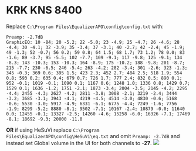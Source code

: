 # KRK KNS 8400
Replace `C:\Program Files\EqualizerAPO\config\config.txt` with:
```
Preamp: -2.7dB
GraphicEQ: 10 -84; 20 -5.2; 22 -5.0; 23 -4.9; 25 -4.7; 26 -4.6; 28 -4.4; 30 -4.1; 32 -3.9; 35 -3.4; 37 -3.1; 40 -2.7; 42 -2.4; 45 -1.9; 49 -1.3; 52 -0.7; 56 0.2; 59 0.8; 64 1.5; 68 1.7; 73 1.2; 78 0.0; 83 -1.6; 89 -3.7; 95 -5.5; 102 -7.7; 109 -9.1; 117 -9.8; 125 -9.1; 134 -8.3; 143 -10.3; 153 -10.3; 164 -8.9; 175 -10.2; 188 -9.8; 201 -8.7; 215 -7.7; 230 -6.5; 246 -5.4; 263 -4.2; 282 -3.4; 301 -2.6; 323 -1.3; 345 -0.3; 369 0.6; 395 1.5; 423 2.3; 452 2.7; 484 2.5; 518 1.9; 554 0.8; 593 0.2; 635 0.4; 679 0.7; 726 1.7; 777 2.4; 832 0.5; 890 0.1; 952 -0.1; 1019 -0.1; 1090 0.1; 1167 0.6; 1248 1.0; 1336 0.8; 1429 0.7; 1529 0.1; 1636 -1.2; 1751 -2.1; 1873 -3.4; 2004 -3.5; 2145 -4.2; 2295 -4.4; 2455 -4.3; 2627 -4.2; 2811 -3.8; 3008 -2.1; 3219 -2.4; 3444 -3.2; 3685 -3.1; 3943 -4.1; 4219 -4.5; 4514 -3.0; 4830 -0.6; 5168 -0.6; 5530 -3.0; 5917 -4.9; 6331 -6.1; 6775 -4.4; 7249 -1.6; 7756 -1.9; 8299 -5.2; 8880 -8.1; 9502 -7.1; 10167 -2.4; 10879 -0.0; 11640 0.0; 12455 -0.1; 13327 -2.5; 14260 -4.6; 15258 -6.0; 16326 -7.1; 17469 -8.1; 18692 -9.3; 20000 -11.0
```
**OR** if using HeSuVi replace `C:\Program Files\EqualizerAPO\config\HeSuVi\eq.txt` and omit `Preamp: -2.7dB` and instead set Global volume in the UI for both channels to **-27**.
![](https://raw.githubusercontent.com/jaakkopasanen/AutoEq/master/results/Sonoma%20Model%20One/headphoncecom/onear/KRK%20KNS%208400/KRK%20KNS%208400.png)